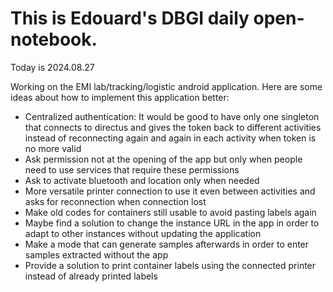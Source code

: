 # This is Edouard's DBGI daily open-notebook.

Today is 2024.08.27

Working on the EMI lab/tracking/logistic android application. Here are some ideas about how to implement this application better:

- Centralized authentication: It would be good to have only one singleton that connects to directus and gives the token back to different activities instead of reconnecting again and again in each activity when token is no more valid
- Ask permission not at the opening of the app but only when people need to use services that require these permissions
- Ask to activate bluetooth and location only when needed
- More versatile printer connection to use it even between activities and asks for reconnection when connection lost
- Make old codes for containers still usable to avoid pasting labels again
- Maybe find a solution to change the instance URL in the app in order to adapt to other instances without updating the application
- Make a mode that can generate samples afterwards in order to enter samples extracted without the app
- Provide a solution to print container labels using the connected printer instead of already printed labels